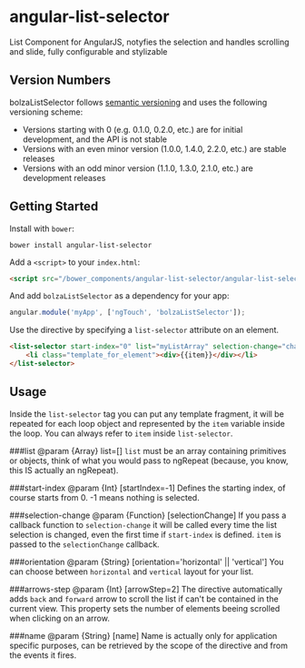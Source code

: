 angular-list-selector
=====================

List Component for AngularJS, notyfies the selection and handles scrolling and slide, fully configurable and stylizable

## Version Numbers

bolzaListSelector follows [semantic versioning](http://semver.org/) and uses the following versioning scheme:

 * Versions starting with 0 (e.g. 0.1.0, 0.2.0, etc.) are for initial development, and the API is not stable
 * Versions with an even minor version (1.0.0, 1.4.0, 2.2.0, etc.) are stable releases
 * Versions with an odd minor version (1.1.0, 1.3.0, 2.1.0, etc.) are development releases



## Getting Started

Install with `bower`:

```shell
bower install angular-list-selector
```

Add a `<script>` to your `index.html`:

```html
<script src="/bower_components/angular-list-selector/angular-list-selector.js"></script>
```

And add `bolzaListSelector` as a dependency for your app:

```javascript
angular.module('myApp', ['ngTouch', 'bolzaListSelector']);
```

Use the directive by specifying a `list-selector` attribute on an element.
```html
<list-selector start-index="0" list="myListArray" selection-change="changeme(item)" >
	<li class="template_for_element"><div>{{item}}</div></li>
</list-selector>
```

## Usage

Inside the `list-selector` tag you can put any template fragment, it will be repeated for each loop object and represented by the `item` variable inside the loop. You can always refer to `item` inside `list-selector`.

###list
	@param {Array} list=[]
`list` must be an array containing primitives or objects, think of what you would pass to ngRepeat (because, you know, this IS actually an ngRepeat).

###start-index
	@param {Int} [startIndex=-1]
Defines the starting index, of course starts from 0. 
-1 means nothing is selected.

###selection-change
	@param {Function} [selectionChange]
If you pass a callback function to `selection-change` it will be called every time the list selection is changed, even the first time if `start-index` is defined. `item` is passed to the `selectionChange` callback.

###orientation
	@param {String} [orientation='horizontal' || 'vertical']
You can choose between `horizontal` and `vertical` layout for your list.

###arrows-step
	@param {Int} [arrowStep=2]
The directive automatically adds `back` and `forward` arrow to scroll the list if can't be contained in the current view. This property sets the number of elements beeing scrolled when clicking on an arrow.

###name
	@param {String} [name]
Name is actually only for application specific purposes, can be retrieved by the scope of the directive and from the events it fires.

